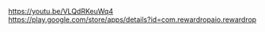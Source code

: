 https://youtu.be/VLQdRKeuWq4
https://play.google.com/store/apps/details?id=com.rewardropaio.rewardrop